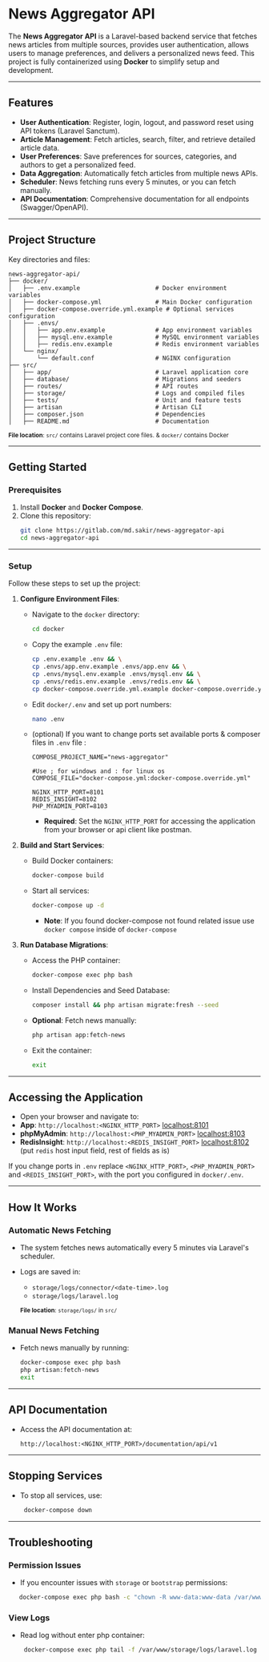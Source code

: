 # **News Aggregator API**

The **News Aggregator API** is a Laravel-based backend service that fetches news articles from multiple sources,
provides user authentication, allows users to manage preferences, and delivers a personalized news feed. This project is
fully containerized using **Docker** to simplify setup and development.

---

## **Features**

- **User Authentication**: Register, login, logout, and password reset using API tokens (Laravel Sanctum).
- **Article Management**: Fetch articles, search, filter, and retrieve detailed article data.
- **User Preferences**: Save preferences for sources, categories, and authors to get a personalized feed.
- **Data Aggregation**: Automatically fetch articles from multiple news APIs.
- **Scheduler**: News fetching runs every 5 minutes, or you can fetch manually.
- **API Documentation**: Comprehensive documentation for all endpoints (Swagger/OpenAPI).

---

## **Project Structure**

Key directories and files:

```
news-aggregator-api/
├── docker/
│   ├── .env.example                     # Docker environment variables
│   ├── docker-compose.yml               # Main Docker configuration
│   ├── docker-compose.override.yml.example # Optional services configuration
│   ├── .envs/
│   │   ├── app.env.example              # App environment variables
│   │   ├── mysql.env.example            # MySQL environment variables
│   │   ├── redis.env.example            # Redis environment variables
│   └── nginx/
│       └── default.conf                 # NGINX configuration
├── src/
│   ├── app/                             # Laravel application core
│   ├── database/                        # Migrations and seeders
│   ├── routes/                          # API routes
│   ├── storage/                         # Logs and compiled files
│   ├── tests/                           # Unit and feature tests
│   ├── artisan                          # Artisan CLI
│   ├── composer.json                    # Dependencies
│   ├── README.md                        # Documentation
```

<sub>**File location**: `src/` contains Laravel project core files. & `docker/` contains Docker</sub>

---

## **Getting Started**

### **Prerequisites**

1. Install **Docker** and **Docker Compose**.
2. Clone this repository:
   ```bash
   git clone https://gitlab.com/md.sakir/news-aggregator-api
   cd news-aggregator-api
   ```

---

### **Setup**

Follow these steps to set up the project:

1. **Configure Environment Files**:
    - Navigate to the `docker` directory:
      ```bash
      cd docker
      ```
    - Copy the example `.env` file:
      ```bash
      cp .env.example .env && \
      cp .envs/app.env.example .envs/app.env && \
      cp .envs/mysql.env.example .envs/mysql.env && \
      cp .envs/redis.env.example .envs/redis.env && \
      cp docker-compose.override.yml.example docker-compose.override.yml
      ```
    - Edit `docker/.env` and set up port numbers:
       ```bash
       nano .env
       ```
    - (optional) If you want to change ports set available ports & composer files in `.env` file :
       ```env
      COMPOSE_PROJECT_NAME="news-aggregator"
      
      #Use ; for windows and : for linux os
      COMPOSE_FILE="docker-compose.yml:docker-compose.override.yml"
        
      NGINX_HTTP_PORT=8101
      REDIS_INSIGHT=8102
      PHP_MYADMIN_PORT=8103
       ```
        - **Required**: Set the `NGINX_HTTP_PORT` for accessing the application from your browser or api client like
          postman.


2. **Build and Start Services**:
    - Build Docker containers:
      ```bash
      docker-compose build
      ```
    - Start all services:
      ```bash
      docker-compose up -d
      ```
      - **Note**: If you found docker-compose not found related issue use `docker compose` inside of `docker-compose`

   
5. **Run Database Migrations**:
    - Access the PHP container:
      ```bash
      docker-compose exec php bash
      ```
    - Install Dependencies and Seed Database:
      ```bash
      composer install && php artisan migrate:fresh --seed
      ```
    - **Optional**: Fetch news manually:
      ```bash
      php artisan app:fetch-news
      ```
    - Exit the container:
      ```bash
      exit
      ```

---

## **Accessing the Application**

- Open your browser and navigate to:
- **App**: `http://localhost:<NGINX_HTTP_PORT>` [localhost:8101](http://localhost:8101)
- **phpMyAdmin**: `http://localhost:<PHP_MYADMIN_PORT>` [localhost:8103](http://localhost:8103)
- **RedisInsight**: `http://localhost:<REDIS_INSIGHT_PORT>` [localhost:8102](http://localhost:8102) (put `redis` host input field, rest of fields as is)

If you change ports in `.env` replace `<NGINX_HTTP_PORT>`, `<PHP_MYADMIN_PORT>` and `<REDIS_INSIGHT_PORT>`, with the
port you configured in `docker/.env`.

---

## **How It Works**

### **Automatic News Fetching**

- The system fetches news automatically every 5 minutes via Laravel's scheduler.
- Logs are saved in:
    - `storage/logs/connector/<date-time>.log`
    - `storage/logs/laravel.log`

  <sub>**File location**: `storage/logs/` in `src/`</sub>

### **Manual News Fetching**

- Fetch news manually by running:
  ```bash
  docker-compose exec php bash
  php artisan:fetch-news
  exit
  ```

---

## **API Documentation**

- Access the API documentation at:
  ```
  http://localhost:<NGINX_HTTP_PORT>/documentation/api/v1
  ```

---

## **Stopping Services**

 - To stop all services, use:
    ```bash
     docker-compose down
    ```

---

## **Troubleshooting**

### **Permission Issues**
 - If you encounter issues with `storage` or `bootstrap` permissions:
 ```bash
    docker-compose exec php bash -c "chown -R www-data:www-data /var/www/html/storage /var/www/html/bootstrap/cache"
   ```

### **View Logs**
- Read log without enter php container:
   ```bash
    docker-compose exec php tail -f /var/www/storage/logs/laravel.log
     ```
